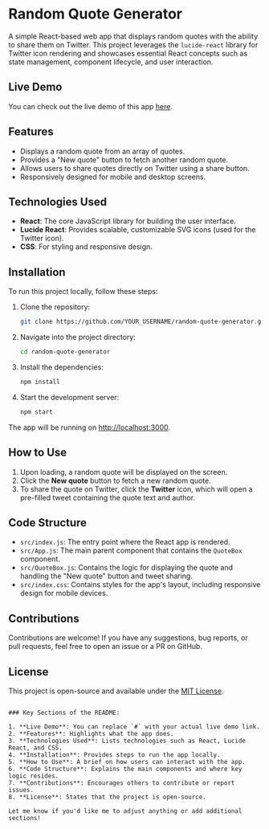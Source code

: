 
# Random Quote Generator

A simple React-based web app that displays random quotes with the ability to share them on Twitter. This project leverages the `lucide-react` library for Twitter icon rendering and showcases essential React concepts such as state management, component lifecycle, and user interaction.

## Live Demo

You can check out the live demo of this app [here](https://codepen.io/Riki-A/pen/ZEgwZvP?editors=0110).

## Features

- Displays a random quote from an array of quotes.
- Provides a "New quote" button to fetch another random quote.
- Allows users to share quotes directly on Twitter using a share button.
- Responsively designed for mobile and desktop screens.


## Technologies Used

- **React**: The core JavaScript library for building the user interface.
- **Lucide React**: Provides scalable, customizable SVG icons (used for the Twitter icon).
- **CSS**: For styling and responsive design.

## Installation

To run this project locally, follow these steps:

1. Clone the repository:
   ```bash
   git clone https://github.com/YOUR_USERNAME/random-quote-generator.git
   ```
2. Navigate into the project directory:
   ```bash
   cd random-quote-generator
   ```
3. Install the dependencies:
   ```bash
   npm install
   ```
4. Start the development server:
   ```bash
   npm start
   ```

The app will be running on [http://localhost:3000](http://localhost:3000).

## How to Use

1. Upon loading, a random quote will be displayed on the screen.
2. Click the **New quote** button to fetch a new random quote.
3. To share the quote on Twitter, click the **Twitter** icon, which will open a pre-filled tweet containing the quote text and author.

## Code Structure

- `src/index.js`: The entry point where the React app is rendered.
- `src/App.js`: The main parent component that contains the `QuoteBox` component.
- `src/QuoteBox.js`: Contains the logic for displaying the quote and handling the "New quote" button and tweet sharing.
- `src/index.css`: Contains styles for the app's layout, including responsive design for mobile devices.

## Contributions

Contributions are welcome! If you have any suggestions, bug reports, or pull requests, feel free to open an issue or a PR on GitHub.

## License

This project is open-source and available under the [MIT License](LICENSE).
```

### Key Sections of the README:

1. **Live Demo**: You can replace `#` with your actual live demo link.
2. **Features**: Highlights what the app does.
3. **Technologies Used**: Lists technologies such as React, Lucide React, and CSS.
4. **Installation**: Provides steps to run the app locally.
5. **How to Use**: A brief on how users can interact with the app.
6. **Code Structure**: Explains the main components and where key logic resides.
7. **Contributions**: Encourages others to contribute or report issues.
8. **License**: States that the project is open-source.

Let me know if you'd like me to adjust anything or add additional sections!
